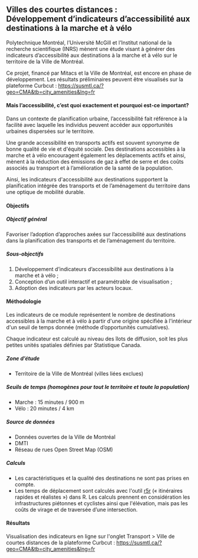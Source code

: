 
## Villes des courtes distances : <br/> Développement d’indicateurs d’accessibilité aux destinations à la marche et à vélo

Polytechnique Montréal, l’Université McGill et l’Institut national de la recherche scientifique (INRS) mènent une étude visant à générer des indicateurs d’accessibilité aux destinations à la marche et à vélo sur le territoire de la Ville de Montréal. 

Ce projet, financé par Mitacs et la Ville de Montréal, est encore en phase de développement. 
Les résultats préliminaires peuvent être visualisés sur la plateforme Curbcut : https://susmtl.ca/?geo=CMA&tb=city_amenities&lng=fr
<br/>

#### Mais l’accessibilité, c’est quoi exactement et pourquoi est-ce important?

Dans un contexte de planification urbaine, l’accessibilité fait référence à la facilité avec laquelle les individus peuvent accéder aux opportunités urbaines dispersées sur le territoire.

Une grande accessibilité en transports actifs est souvent synonyme de bonne qualité de vie et d'équité sociale. Des destinations accessibles à la marche et à vélo encouragent également les déplacements actifs et ainsi, mènent à la réduction des émissions de gaz à effet de serre et des coûts associés au transport et à l’amélioration de la santé de la population.

Ainsi, les indicateurs d'accessibilité aux destinations supportent la planification intégrée des transports et de l’aménagement du territoire dans une optique de mobilité durable.

#### Objectifs
##### Objectif général
Favoriser l’adoption d’approches axées sur l’accessibilité aux destinations dans la planification des transports et de l’aménagement du territoire.

##### Sous-objectifs 
1.	Développement d’indicateurs d’accessibilité aux destinations à la marche et à vélo ;
2.	Conception d’un outil interactif et paramétrable de visualisation ;
3.	Adoption des indicateurs par les acteurs locaux.


#### Méthodologie 
Les indicateurs de ce module représentent le nombre de destinations accessibles à la marche et à vélo à partir d'une origine spécifiée à l'intérieur d'un seuil de temps donnée (méthode d’opportunités cumulatives).

Chaque indicateur est calculé au niveau des îlots de diffusion, soit les plus petites unités spatiales définies par Statistique Canada.

##### Zone d’étude 
- Territoire de la Ville de Montréal (villes liées exclues) 

##### Seuils de temps (*homogènes pour tout le territoire et toute la population*)
- Marche : 15 minutes / 900 m
- Vélo : 20 minutes / 4 km

##### Source de données
- Données ouvertes de la Ville de Montréal
- DMTI
- Réseau de rues Open Street Map (OSM) 

##### Calculs
- Les caractéristiques et la qualité des destinations ne sont pas prises en compte.
- Les temps de déplacement sont calculés avec l'outil [r5r](https://cran.r-project.org/web/packages/r5r/vignettes/intro_to_r5r.html) (« itinéraires rapides et réalistes ») dans R. Les calculs prennent en considération les infrastructures piétonnes et cyclistes ainsi que l'élévation, mais pas les coûts de virage et de traversée d’une intersection. 


#### Résultats
Visualisation des indicateurs en ligne sur l'onglet Transport > Ville de courtes distances de la plateforme Curbcut : https://susmtl.ca/?geo=CMA&tb=city_amenities&lng=fr

